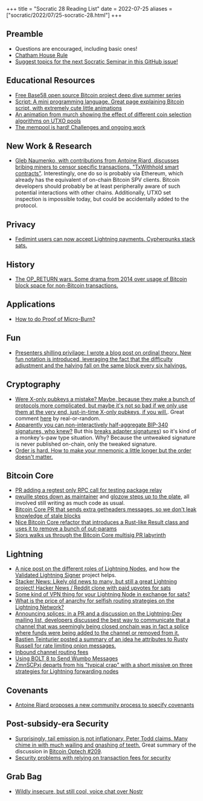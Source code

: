+++
title = "Socratic 28 Reading List"
date = 2022-07-25
aliases = ["socratic/2022/07/25-socratic-28.html"]
+++

## Preamble
- Questions are encouraged, including basic ones!
- [Chatham House Rule](https://www.chathamhouse.org/about-us/chatham-house-rule)
- [Suggest topics for the next Socratic Seminar in this GitHub issue!](https://github.com/leishman/sf-bitcoin-devs/issues/7)

## Educational Resources
- [Free Base58 open source Bitcoin project deep dive summer series](https://twitter.com/base58btc/status/1544140600622055426)
- [Script: A mini programming language. Great page explaining Bitcoin script, with extremely cute little animations](https://learnmeabitcoin.com/technical/script)
- [An animation from murch showing the effect of different coin selection algorithms on UTXO pools](https://twitter.com/murchandamus/status/1548361670350630914)
- [The mempool is hard! Challenges and ongoing work](https://github.com/jamesob/mempool.work)

## New Work & Research
- [Gleb Naumenko, with contributions from Antoine Riard, discusses bribing miners to censor specific transactions, "TxWithhold smart contracts"](https://thelab31.xyz/blog/txwithhold). Interestingly, one do so is probably via Ethereum, which already has the equivalent of on-chain Bitcoin SPV clients. Bitcoin developers should probably be at least peripherally aware of such potential interactions with other chains. Additionally, UTXO set inspection is impossible today, but could be accidentally added to the protocol.

## Privacy
- [Fedimint users can now accept Lightning payments. Cypherpunks stack sats.](https://github.com/fedimint/minimint/pull/174)

## History
- [The OP_RETURN wars. Some drama from 2014 over usage of Bitcoin block space for non-Bitcoin transactions.](https://blog.bitmex.com/dapps-or-only-bitcoin-transactions-the-2014-debate/)

## Applications
- [How to do Proof of Micro-Burn?](https://lists.linuxfoundation.org/pipermail/bitcoin-dev/2022-July/020745.html)

## Fun
- [Presenters shilling privilage: I wrote a blog post on ordinal theory. New fun notation is introduced, leveraging the fact that the difficulty adjustment and the halving fall on the same block every six halvings.](https://rodarmor.com/blog/ordinal-theory/)

## Cryptography
- [Were X-only pubkeys a mistake? Maybe, because they make a bunch of protocols more complicated, but maybe it's not so bad if we only use them at the very end, just-in-time X-only pubkeys, if you will.](https://github.com/jonasnick/bips/issues/32). Great comment [here](https://github.com/jonasnick/bips/issues/32#issuecomment-1177725159) by real-or-random.
- [Apparently you can non-interactively half-aggregate BIP-340 signatures, who knew?](https://blog.blockstream.com/half-aggregation-of-bip-340-signatures/) But this [breaks adapter signatures](https://www.gijsvandam.nl/post/why-does-signature-half-aggregation-break-adaptor-signatures/)) so it's kind of a monkey's-paw type situation. Why? Because the untweaked signature is never published on-chain, only the tweaked signature.
- [Order is hard. How to make your mnemonic a little longer but the order doesn't matter.](https://github.com/sancoder/noomnem)

## Bitcoin Core
- [PR adding a regtest only RPC call for testing package relay](https://github.com/bitcoin/bitcoin/pull/24836)
- [pwuille steps down as maintainer](https://twitter.com/pwuille/status/1545159642447335424) and [glozow steps up to the plate](https://github.com/bitcoin/bitcoin/pull/25524), all involved still writing as much code as usual.
- [Bitcoin Core PR that sends extra getheaders messages, so we don't leak knowledge of stale blocks](https://github.com/bitcoin/bitcoin/pull/24571)
- [Nice Bitcoin Core refactor that introduces a Rust-like Result class and uses it to remove a bunch of out-params](https://bitcoincore.reviews/25218)
- [Sjors walks us through the Bitcoin Core multisig PR labyrinth](https://github.com/bitcoin/bitcoin/issues/24861)

## Lightning
- [A nice post on the different roles of Lightning Nodes](http://sphinx.chat/2022/06/27/a-lightning-nodes-problem-with-hats/), and how the [Validated Lightning Signer](https://gitlab.com/lightning-signer) project helps.
- [Stacker News: Likely old news to many, but still a great Lightning project! Hacker News / Reddit clone with paid upvotes for sats](https://stacker.news/)
- [Some kind of VPN thing for your Lightning Node in exchange for sats?](https://twitter.com/TunnelSats/status/1546978719784476672)
- [What is the price of anarchy for selfish routing strategies on the Lightning Network?](https://blog.bitmex.com/price-of-anarchy-from-selfish-routing-strategies/)
- [Announcing splices: in a PR and a discussion on the Lightning-Dev mailing list, developers discussed the best way to communicate that a channel that was seemingly being closed onchain was in fact a splice where funds were being added to the channel or removed from it.](https://lists.linuxfoundation.org/pipermail/lightning-dev/2022-June/003616.html)
- [Bastien Teinturier posted a summary of an idea he attributes to Rusty Russell for rate limiting onion messages.](https://lists.linuxfoundation.org/pipermail/lightning-dev/2022-June/003623.html)
- [Inbound channel routing fees](https://lists.linuxfoundation.org/pipermail/lightning-dev/2022-July/003643.html)
- [Using BOLT 8 to Send Wumbo Messages](https://lists.linuxfoundation.org/pipermail/lightning-dev/2022-July/003649.html)
- [ZmnSCPxj departs from his "typical crap" with a short missive on three strategies for Lightning forwarding nodes](https://lists.linuxfoundation.org/pipermail/lightning-dev/2022-June/003617.html)

## Covenants
- [Antoine Riard proposes a new community process to specify covenants](https://lists.linuxfoundation.org/pipermail/bitcoin-dev/2022-July/020763.html)

## Post-subsidy-era Security
- [Surprisingly, tail emission is not inflationary, Peter Todd claims. Many chime in with much wailing and gnashing of teeth.](https://lists.linuxfoundation.org/pipermail/bitcoin-dev/2022-July/020665.html) Great summary of the discussion in [Bitcoin Optech #209](https://bitcoinops.org/en/newsletters/2022/07/20/).
- [Security problems with relying on transaction fees for security](https://lists.linuxfoundation.org/pipermail/bitcoin-dev/2022-July/020702.html)

## Grab Bag
- [Wildly insecure, but still cool, voice chat over Nostr](https://github.com/Giszmo/Nostr-Voice-Chat)